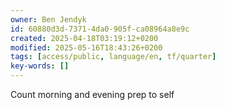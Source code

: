 ```yaml
---
owner: Ben Jendyk
id: 60880d3d-7371-4da0-905f-ca08964a8e9c
created: 2025-04-18T03:19:12+0200
modified: 2025-05-16T18:43:26+0200
tags: [access/public, language/en, tf/quarter]
key-words: []
---
```


Count morning and evening prep to self 